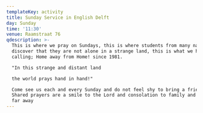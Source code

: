 ```yaml
---
templateKey: activity
title: Sunday Service in English Delft
day: Sunday
time: '11:30'
venue: Raamstraat 76
qdescription: >-
  This is where we pray on Sundays, this is where students from many nations
  discover that they are not alone in a strange land, this is what we have been
  calling; Home away from Home! since 1981.

  "In this strange and distant land

  the world prays hand in hand!"

  Come see us each and every Sunday and do not feel shy to bring a friend.
  Shared prayers are a smile to the Lord and consolation to family and friends
  far away
---
```


